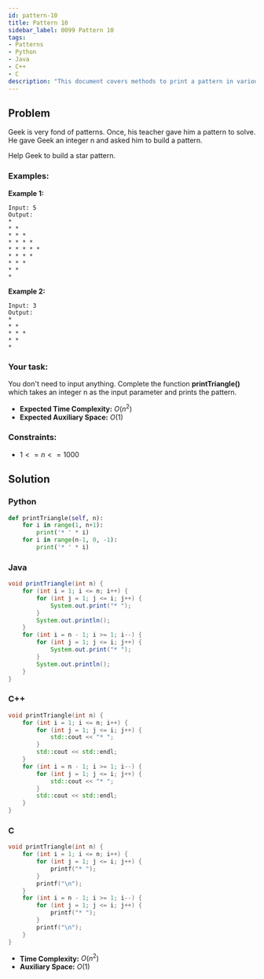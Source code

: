 ```yaml
---
id: pattern-10
title: Pattern 10
sidebar_label: 0099 Pattern 10
tags:
- Patterns
- Python
- Java
- C++
- C
description: "This document covers methods to print a pattern in various programming languages."
---
```


## Problem

Geek is very fond of patterns. Once, his teacher gave him a pattern to solve. He gave Geek an integer n and asked him to build a pattern.

Help Geek to build a star pattern.

### Examples:
**Example 1:**
```
Input: 5
Output:
* 
* * 
* * * 
* * * * 
* * * * *
* * * *
* * *
* *
*
```

**Example 2:**
```
Input: 3
Output:
* 
* * 
* * * 
* *
*
```

### Your task:

You don't need to input anything. Complete the function **printTriangle()** which takes an integer n  as the input parameter and prints the pattern.

- **Expected Time Complexity:** $O(n^2)$
- **Expected Auxiliary Space:** $O(1)$

### Constraints:

- $1 <= n <= 1000$

## Solution
### Python
```python
def printTriangle(self, n):
    for i in range(1, n+1):
        print('* ' * i)
    for i in range(n-1, 0, -1):
        print('* ' * i)
```

### Java
```java
void printTriangle(int n) {
    for (int i = 1; i <= n; i++) {
        for (int j = 1; j <= i; j++) {
            System.out.print("* ");
        }
        System.out.println();
    }
    for (int i = n - 1; i >= 1; i--) {
        for (int j = 1; j <= i; j++) {
            System.out.print("* ");
        }
        System.out.println();
    }
}
```

### C++
```cpp
void printTriangle(int n) {
    for (int i = 1; i <= n; i++) {
        for (int j = 1; j <= i; j++) {
            std::cout << "* ";
        }
        std::cout << std::endl;
    }
    for (int i = n - 1; i >= 1; i--) {
        for (int j = 1; j <= i; j++) {
            std::cout << "* ";
        }
        std::cout << std::endl;
    }
}
```

### C
```c
void printTriangle(int n) {
    for (int i = 1; i <= n; i++) {
        for (int j = 1; j <= i; j++) {
            printf("* ");
        }
        printf("\n");
    }
    for (int i = n - 1; i >= 1; i--) {
        for (int j = 1; j <= i; j++) {
            printf("* ");
        }
        printf("\n");
    }
}
```

- **Time Complexity:** $O(n^2)$
- **Auxiliary Space:** $O(1)$
